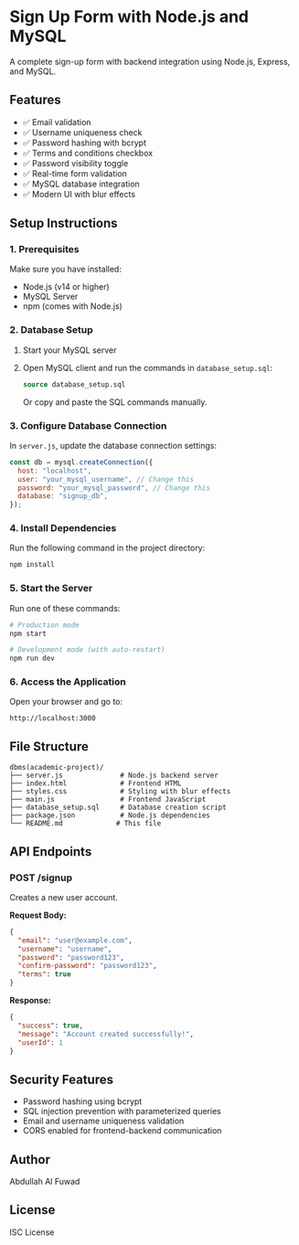 # Sign Up Form with Node.js and MySQL

A complete sign-up form with backend integration using Node.js, Express, and MySQL.

## Features

- ✅ Email validation
- ✅ Username uniqueness check
- ✅ Password hashing with bcrypt
- ✅ Terms and conditions checkbox
- ✅ Password visibility toggle
- ✅ Real-time form validation
- ✅ MySQL database integration
- ✅ Modern UI with blur effects

## Setup Instructions

### 1. Prerequisites

Make sure you have installed:

- Node.js (v14 or higher)
- MySQL Server
- npm (comes with Node.js)

### 2. Database Setup

1. Start your MySQL server
2. Open MySQL client and run the commands in `database_setup.sql`:

   ```sql
   source database_setup.sql
   ```

   Or copy and paste the SQL commands manually.

### 3. Configure Database Connection

In `server.js`, update the database connection settings:

```javascript
const db = mysql.createConnection({
  host: "localhost",
  user: "your_mysql_username", // Change this
  password: "your_mysql_password", // Change this
  database: "signup_db",
});
```

### 4. Install Dependencies

Run the following command in the project directory:

```bash
npm install
```

### 5. Start the Server

Run one of these commands:

```bash
# Production mode
npm start

# Development mode (with auto-restart)
npm run dev
```

### 6. Access the Application

Open your browser and go to:

```url
http://localhost:3000
```

## File Structure

```list
dbms(academic-project)/
├── server.js              # Node.js backend server
├── index.html             # Frontend HTML
├── styles.css             # Styling with blur effects
├── main.js                # Frontend JavaScript
├── database_setup.sql     # Database creation script
├── package.json           # Node.js dependencies
└── README.md             # This file
```

## API Endpoints

### POST /signup

Creates a new user account.

**Request Body:**

```json
{
  "email": "user@example.com",
  "username": "username",
  "password": "password123",
  "confirm-password": "password123",
  "terms": true
}
```

**Response:**

```json
{
  "success": true,
  "message": "Account created successfully!",
  "userId": 1
}
```

## Security Features

- Password hashing using bcrypt
- SQL injection prevention with parameterized queries
- Email and username uniqueness validation
- CORS enabled for frontend-backend communication

## Author

Abdullah Al Fuwad

## License

ISC License
